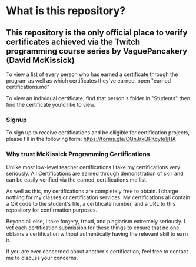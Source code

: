 # What is this repository?
## This repository is the only official place to verify certificates achieved via the Twitch programming course series by VaguePancakery (David McKissick)

To view a list of every person who has earned a certificate through the program as well as which certificates they've earned, open "earned certifications.md"

To view an individual certificate, find that person's folder in "Students" then find the certificate you'd like to view.

### Signup
To sign up to receive certifications and be elligible for certification projects, please fill in the following form: https://forms.gle/CQnJrxQPKcyte1jHA

### Why trust McKissick Programming Certifications
Unlike most low-level teacher certifications I take my certifications very seriously. All Certifications are earned through demonstration of skill and can be easily verified via the earned_certifications.md list.

As well as this, my certifications are completely free to obtain. I charge nothing for my classes or certification services. My certifications all contain a QR code to the student's file, a certificate number, and a URL to this repository for confirmation purposes. 

Beyond all else, I take forgery, fraud, and plagiarism extremely seriously. I vet each certification submission for these things to ensure that no one obtains a certification without authentically having the relevant skill to earn it.

If you are ever concerned about another's certification, feel free to contact me to discuss your concerns.
